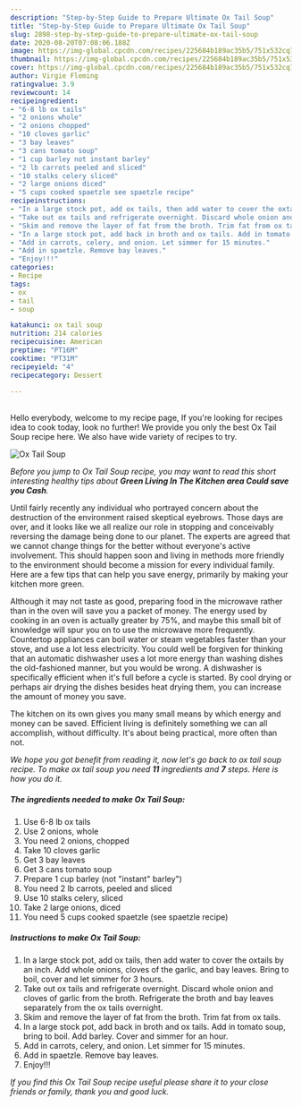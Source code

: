```yaml
---
description: "Step-by-Step Guide to Prepare Ultimate Ox Tail Soup"
title: "Step-by-Step Guide to Prepare Ultimate Ox Tail Soup"
slug: 2898-step-by-step-guide-to-prepare-ultimate-ox-tail-soup
date: 2020-08-20T07:08:06.188Z
image: https://img-global.cpcdn.com/recipes/225684b189ac35b5/751x532cq70/ox-tail-soup-recipe-main-photo.jpg
thumbnail: https://img-global.cpcdn.com/recipes/225684b189ac35b5/751x532cq70/ox-tail-soup-recipe-main-photo.jpg
cover: https://img-global.cpcdn.com/recipes/225684b189ac35b5/751x532cq70/ox-tail-soup-recipe-main-photo.jpg
author: Virgie Fleming
ratingvalue: 3.9
reviewcount: 14
recipeingredient:
- "6-8 lb ox tails"
- "2 onions whole"
- "2 onions chopped"
- "10 cloves garlic"
- "3 bay leaves"
- "3 cans tomato soup"
- "1 cup barley not instant barley"
- "2 lb carrots peeled and sliced"
- "10 stalks celery sliced"
- "2 large onions diced"
- "5 cups cooked spaetzle see spaetzle recipe"
recipeinstructions:
- "In a large stock pot, add ox tails, then add water to cover the oxtails by an inch. Add whole onions, cloves of the garlic, and bay leaves. Bring to boil, cover and let simmer for 3 hours."
- "Take out ox tails and refrigerate overnight. Discard whole onion and cloves of garlic from the broth. Refrigerate the broth and bay leaves separately from the ox tails overnight."
- "Skim and remove the layer of fat from the broth. Trim fat from ox tails."
- "In a large stock pot, add back in broth and ox tails. Add in tomato soup, bring to boil. Add barley. Cover and simmer for an hour."
- "Add in carrots, celery, and onion. Let simmer for 15 minutes."
- "Add in spaetzle. Remove bay leaves."
- "Enjoy!!!"
categories:
- Recipe
tags:
- ox
- tail
- soup

katakunci: ox tail soup 
nutrition: 214 calories
recipecuisine: American
preptime: "PT16M"
cooktime: "PT31M"
recipeyield: "4"
recipecategory: Dessert

---
```

<br>
Hello everybody, welcome to my recipe page, If you're looking for recipes idea to cook today, look no further! We provide you only the best Ox Tail Soup recipe here. We also have wide variety of recipes to try.
<br>


![Ox Tail Soup](https://img-global.cpcdn.com/recipes/225684b189ac35b5/751x532cq70/ox-tail-soup-recipe-main-photo.jpg)

<i>Before you jump to Ox Tail Soup recipe, you may want to read this short interesting healthy tips about 
<strong>Green Living In The Kitchen area Could save you Cash</strong>.</i>
</br>

Until fairly recently any individual who portrayed concern about the destruction of the environment raised skeptical eyebrows. Those days are over, and it looks like we all realize our role in stopping and conceivably reversing the damage being done to our planet. The experts are agreed that we cannot change things for the better without everyone's active involvement. This should happen soon and living in methods more friendly to the environment should become a mission for every individual family. Here are a few tips that can help you save energy, primarily by making your kitchen more green.

Although it may not taste as good, preparing food in the microwave rather than in the oven will save you a packet of money. The energy used by cooking in an oven is actually greater by 75%, and maybe this small bit of knowledge will spur you on to use the microwave more frequently. Countertop appliances can boil water or steam vegetables faster than your stove, and use a lot less electricity. You could well be forgiven for thinking that an automatic dishwasher uses a lot more energy than washing dishes the old-fashioned manner, but you would be wrong. A dishwasher is specifically efficient when it's full before a cycle is started. By cool drying or perhaps air drying the dishes besides heat drying them, you can increase the amount of money you save.

The kitchen on its own gives you many small means by which energy and money can be saved. Efficient living is definitely something we can all accomplish, without difficulty. It's about being practical, more often than not.


<i>We hope you got benefit from reading it, now let's go back to ox tail soup recipe. To make ox tail soup you need <strong>11</strong> ingredients and <strong>7</strong> steps. Here is how you do it.
</i>

##### The ingredients needed to make Ox Tail Soup:

1. Use 6-8 lb ox tails
1. Use 2 onions, whole
1. You need 2 onions, chopped
1. Take 10 cloves garlic
1. Get 3 bay leaves
1. Get 3 cans tomato soup
1. Prepare 1 cup barley (not &#34;instant&#34; barley&#34;)
1. You need 2 lb carrots, peeled and sliced
1. Use 10 stalks celery, sliced
1. Take 2 large onions, diced
1. You need 5 cups cooked spaetzle (see spaetzle recipe)


##### Instructions to make Ox Tail Soup:

1. In a large stock pot, add ox tails, then add water to cover the oxtails by an inch. Add whole onions, cloves of the garlic, and bay leaves. Bring to boil, cover and let simmer for 3 hours.
1. Take out ox tails and refrigerate overnight. Discard whole onion and cloves of garlic from the broth. Refrigerate the broth and bay leaves separately from the ox tails overnight.
1. Skim and remove the layer of fat from the broth. Trim fat from ox tails.
1. In a large stock pot, add back in broth and ox tails. Add in tomato soup, bring to boil. Add barley. Cover and simmer for an hour.
1. Add in carrots, celery, and onion. Let simmer for 15 minutes.
1. Add in spaetzle. Remove bay leaves.
1. Enjoy!!!


<i>If you find this Ox Tail Soup recipe useful please share it to your close friends or family, thank you and good luck.</i>

